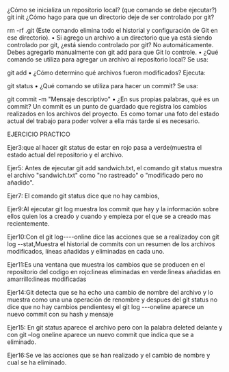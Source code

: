 ¿Cómo se inicializa un repositorio local? (que comando se debe ejecutar?) git init ¿Cómo hago para que un directorio deje de ser controlado por git?

rm -rf .git (Este comando elimina todo el historial y configuración de Git en ese directorio). • Si agrego un archivo a un directorio que ya está siendo controlado por git, ¿está siendo controlado por git? No automáticamente. Debes agregarlo manualmente con git add para que Git lo controle. • ¿Qué comando se utiliza para agregar un archivo al repositorio local? Se usa:

git add • ¿Cómo determino qué archivos fueron modificados? Ejecuta:

git status • ¿Qué comando se utiliza para hacer un commit? Se usa:

git commit -m "Mensaje descriptivo" • ¿En sus propias palabras, qué es un commit? Un commit es un punto de guardado que registra los cambios realizados en los archivos del proyecto. Es como tomar una foto del estado actual del trabajo para poder volver a ella más tarde si es necesario.

EJERCICIO PRACTICO

Ejer3:que al hacer git status de estar en rojo pasa a verde(muestra el estado actual del repositorio y el archivo.

Ejer5: Antes de ejecutar git add sandwich.txt, el comando git status muestra el archivo "sandwich.txt" como "no rastreado" o "modificado pero no añadido".

Ejer7: El comando git status dice que no hay cambios,

Ejer9:Al ejecutar git log muestra los commit que hay y la información sobre ellos quien los a creado y cuando y empieza por el que se a creado mas recientemente.

Ejer10:Con el git log----online dice las acciones que se a realizadoy con git log --stat,Muestra el historial de commits con un resumen de los archivos modificados, líneas añadidas y eliminadas en cada uno.

Ejer11:Es una ventana que muestra los cambios que se producen en el repositorio del codigo en rojo:lineas eliminadas en verde:lineas añadidas en amarrillo:líneas modificadas

Ejer14:Git detecta que se ha echo una cambio de nombre del archivo y lo muestra como una una operación de renombre y despues del git status no dice que no hay cambios pendientesy el git log ---oneline aparece un nuevo commit con su hash y mensaje

Ejer15: En git status aparece el archivo pero con la palabra deleted delante y con git –log oneline aparece un nuevo commit que indica que se a eliminado.

Ejer16:Se ve las acciones que se han realizado y el cambio de nombre y cual se ha eliminado.

